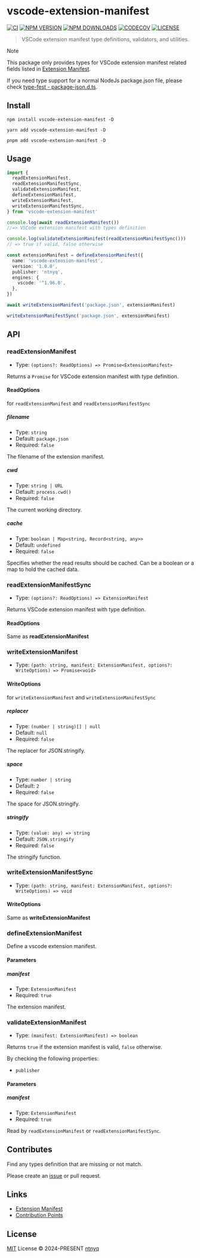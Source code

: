 # vscode-extension-manifest

[![CI](https://github.com/ntnyq/vscode-extension-manifest/workflows/CI/badge.svg)](https://github.com/ntnyq/vscode-extension-manifest/actions)
[![NPM VERSION](https://img.shields.io/npm/v/vscode-extension-manifest.svg)](https://www.npmjs.com/package/vscode-extension-manifest)
[![NPM DOWNLOADS](https://img.shields.io/npm/dy/vscode-extension-manifest.svg)](https://www.npmjs.com/package/vscode-extension-manifest)
[![CODECOV](https://codecov.io/github/ntnyq/vscode-extension-manifest/branch/main/graph/badge.svg)](https://codecov.io/github/ntnyq/vscode-extension-manifest)
[![LICENSE](https://img.shields.io/github/license/ntnyq/vscode-extension-manifest.svg)](https://github.com/ntnyq/vscode-extension-manifest/blob/main/LICENSE)

> VSCode extension manifest type definitions, validators, and utilities.

> [!NOTE]
> This package only provides types for VSCode extension manifest related fields listed in [Extension Manifest](https://code.visualstudio.com/api/references/extension-manifest).
>
> If you need type support for a normal NodeJs package.json file, please check [type-fest - package-json.d.ts](https://github.com/sindresorhus/type-fest/blob/main/source/package-json.d.ts).

## Install

```shell
npm install vscode-extension-manifest -D
```

```shell
yarn add vscode-extension-manifest -D
```

```shell
pnpm add vscode-extension-manifest -D
```

## Usage

```ts
import {
  readExtensionManifest,
  readExtensionManifestSync,
  validateExtensionManifest,
  defineExtensionManifest,
  writeExtensionManifest,
  writeExtensionManifestSync,
} from 'vscode-extension-manifest'

console.log(await readExtensionManifest())
//=> VSCode extension manifest with types definition

console.log(validateExtensionManifest(readExtensionManifestSync()))
// => true if valid, false otherwise

const extensionManifest = defineExtensionManifest({
  name: 'vscode-extension-manifest',
  version: '1.0.0',
  publisher: 'ntnyq',
  engines: {
    vscode: '^1.96.0',
  },
})

await writeExtensionManifest('package.json', extensionManifest)

writeExtensionManifestSync('package.json', extensionManifest)
```

## API

### readExtensionManifest

- Type: `(options?: ReadOptions) => Promise<ExtensionManifest>`

Returns a `Promise` for VSCode extension manifest with type definition.

#### ReadOptions

for `readExtensionManifest` and `readExtensionManifestSync`

##### filename

- Type: `string`
- Default: `package.json`
- Required: `false`

The filename of the extension manifest.

##### cwd

- Type: `string | URL`
- Default: `process.cwd()`
- Required: `false`

The current working directory.

##### cache

- Type: `boolean | Map<string, Record<string, any>>`
- Default: `undefined`
- Required: `false`

Specifies whether the read results should be cached. Can be a boolean or a map to hold the cached data.

### readExtensionManifestSync

- Type: `(options?: ReadOptions) => ExtensionManifest`

Returns VSCode extension manifest with type definition.

#### ReadOptions

Same as **readExtensionManifest**

### writeExtensionManifest

- Type: `(path: string, manifest: ExtensionManifest, options?: WriteOptions) => Promise<void>`

#### WriteOptions

for `writeExtensionManifest` and `writeExtensionManifestSync`

##### replacer

- Type: `(number | string)[] | null`
- Default: `null`
- Required: `false`

The replacer for JSON.stringify.

##### space

- Type: `number | string`
- Default: `2`
- Required: `false`

The space for JSON.stringify.

##### stringify

- Type: `(value: any) => string`
- Default: `JSON.stringify`
- Required: `false`

The stringify function.

### writeExtensionManifestSync

- Type: `(path: string, manifest: ExtensionManifest, options?: WriteOptions) => void`

#### WriteOptions

Same as **writeExtensionManifest**

### defineExtensionManifest

Define a vscode extension manifest.

#### Parameters

##### manifest

- Type: `ExtensionManifest`
- Required: `true`

The extension manifest.

### validateExtensionManifest

- Type: `(manifest: ExtensionManifest) => boolean`

Returns `true` if the extension manifest is valid, `false` otherwise.

By checking the following properties:

- `publisher`

#### Parameters

##### manifest

- Type: `ExtensionManifest`
- Required: `true`

Read by `readExtensionManifest` or `readExtensionManifestSync`.

## Contributes

Find any types definition that are missing or not match.

Please create an [issue](https://github.com/ntnyq/vscode-extension-manifest/issues/new) or pull request.

## Links

- [Extension Manifest](https://code.visualstudio.com/api/references/extension-manifest)
- [Contribution Points](https://code.visualstudio.com/api/references/contribution-points)

## License

[MIT](./LICENSE) License © 2024-PRESENT [ntnyq](https://github.com/ntnyq)
